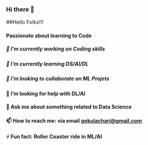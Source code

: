 ### Hi there 👋

##Hello Folks!!!

#### Passionate about learning to Code 

##### 🔭 I’m currently working on Coding skills
##### 🌱 I’m currently learning DS/AI/DL
##### 👯 I’m looking to collaborate on ML Projets
#### 🤔 I’m looking for help with DL/AI
#### 💬 Ask me about something related to Data Science
#### 📫 How to reach me: via email gokulachari@gmail.com
#### ⚡ Fun fact: Roller Coaster ride in ML/AI
